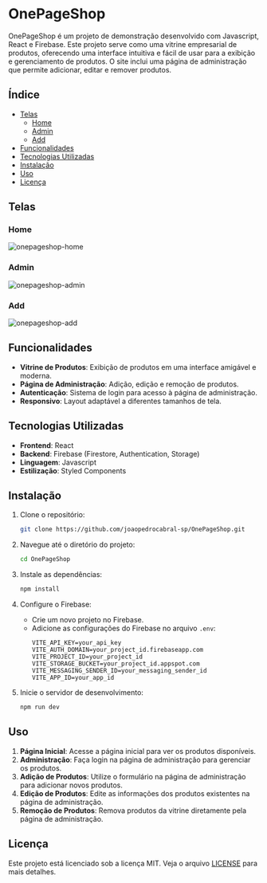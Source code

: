 # OnePageShop

OnePageShop é um projeto de demonstração desenvolvido com Javascript, React e Firebase. Este projeto serve como uma vitrine empresarial de produtos, oferecendo uma interface intuitiva e fácil de usar para a exibição e gerenciamento de produtos. O site inclui uma página de administração que permite adicionar, editar e remover produtos.

## Índice

- [Telas](#telas)
  - [Home](#home)
  - [Admin](#admin)
  - [Add](#add)
- [Funcionalidades](#funcionalidades)
- [Tecnologias Utilizadas](#tecnologias-utilizadas)
- [Instalação](#instalação)
- [Uso](#uso)
- [Licença](#licença)

## Telas

### Home
![onepageshop-home](https://github.com/user-attachments/assets/5d8c27b6-93d3-487f-b362-25a4fa640c8a)

### Admin
![onepageshop-admin](https://github.com/user-attachments/assets/08881e28-03e9-4257-a927-d1c317c9f611)

### Add
![onepageshop-add](https://github.com/user-attachments/assets/b6ccca18-d075-4a38-8333-e522875f52b8)

## Funcionalidades

- **Vitrine de Produtos**: Exibição de produtos em uma interface amigável e moderna.
- **Página de Administração**: Adição, edição e remoção de produtos.
- **Autenticação**: Sistema de login para acesso à página de administração.
- **Responsivo**: Layout adaptável a diferentes tamanhos de tela.

## Tecnologias Utilizadas

- **Frontend**: React
- **Backend**: Firebase (Firestore, Authentication, Storage)
- **Linguagem**: Javascript
- **Estilização**: Styled Components

## Instalação

1. Clone o repositório:
    ```bash
    git clone https://github.com/joaopedrocabral-sp/OnePageShop.git
    ```

2. Navegue até o diretório do projeto:
    ```bash
    cd OnePageShop
    ```

3. Instale as dependências:
    ```bash
    npm install
    ```

4. Configure o Firebase:
    - Crie um novo projeto no Firebase.
    - Adicione as configurações do Firebase no arquivo `.env`:
        ```env
        VITE_API_KEY=your_api_key
        VITE_AUTH_DOMAIN=your_project_id.firebaseapp.com
        VITE_PROJECT_ID=your_project_id
        VITE_STORAGE_BUCKET=your_project_id.appspot.com
        VITE_MESSAGING_SENDER_ID=your_messaging_sender_id
        VITE_APP_ID=your_app_id
        ```

5. Inicie o servidor de desenvolvimento:
    ```bash
    npm run dev
    ```

## Uso

1. **Página Inicial**: Acesse a página inicial para ver os produtos disponíveis.
2. **Administração**: Faça login na página de administração para gerenciar os produtos.
3. **Adição de Produtos**: Utilize o formulário na página de administração para adicionar novos produtos.
4. **Edição de Produtos**: Edite as informações dos produtos existentes na página de administração.
5. **Remoção de Produtos**: Remova produtos da vitrine diretamente pela página de administração.

## Licença

Este projeto está licenciado sob a licença MIT. Veja o arquivo [LICENSE](LICENSE) para mais detalhes.
